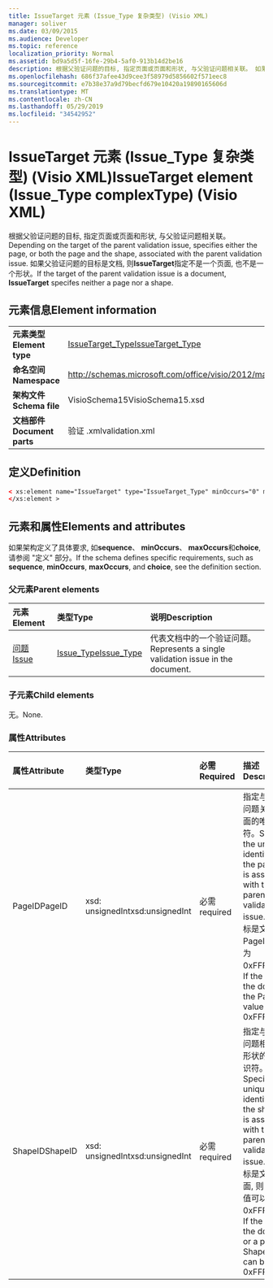 ```yaml
---
title: IssueTarget 元素 (Issue_Type 复杂类型) (Visio XML)
manager: soliver
ms.date: 03/09/2015
ms.audience: Developer
ms.topic: reference
localization_priority: Normal
ms.assetid: bd9a5d5f-16fe-29b4-5af0-913b14d2be16
description: 根据父验证问题的目标, 指定页面或页面和形状, 与父验证问题相关联。 如果父验证问题的目标是文档, 则 IssueTarget 指定不是一个页面, 也不是一个形状。
ms.openlocfilehash: 686f37afee43d9cee3f58979d5856602f571eec8
ms.sourcegitcommit: e7b38e37a9d79becfd679e10420a19890165606d
ms.translationtype: MT
ms.contentlocale: zh-CN
ms.lasthandoff: 05/29/2019
ms.locfileid: "34542952"
---
```

# <a name="issuetarget-element-issuetype-complextype-visio-xml"></a><span data-ttu-id="ae371-104">IssueTarget 元素 (Issue_Type 复杂类型) (Visio XML)</span><span class="sxs-lookup"><span data-stu-id="ae371-104">IssueTarget element (Issue_Type complexType) (Visio XML)</span></span>

<span data-ttu-id="ae371-105">根据父验证问题的目标, 指定页面或页面和形状, 与父验证问题相关联。</span><span class="sxs-lookup"><span data-stu-id="ae371-105">Depending on the target of the parent validation issue, specifies either the page, or both the page and the shape, associated with the parent validation issue.</span></span> <span data-ttu-id="ae371-106">如果父验证问题的目标是文档, 则**IssueTarget**指定不是一个页面, 也不是一个形状。</span><span class="sxs-lookup"><span data-stu-id="ae371-106">If the target of the parent validation issue is a document, **IssueTarget** specifes neither a page nor a shape.</span></span> 
  
## <a name="element-information"></a><span data-ttu-id="ae371-107">元素信息</span><span class="sxs-lookup"><span data-stu-id="ae371-107">Element information</span></span>

|||
|:-----|:-----|
|<span data-ttu-id="ae371-108">**元素类型**</span><span class="sxs-lookup"><span data-stu-id="ae371-108">**Element type**</span></span> <br/> |[<span data-ttu-id="ae371-109">IssueTarget_Type</span><span class="sxs-lookup"><span data-stu-id="ae371-109">IssueTarget_Type</span></span>](issuetarget_type-complextypevisio-xml.md) <br/> |
|<span data-ttu-id="ae371-110">**命名空间**</span><span class="sxs-lookup"><span data-stu-id="ae371-110">**Namespace**</span></span> <br/> |http://schemas.microsoft.com/office/visio/2012/main  <br/> |
|<span data-ttu-id="ae371-111">**架构文件**</span><span class="sxs-lookup"><span data-stu-id="ae371-111">**Schema file**</span></span> <br/> |<span data-ttu-id="ae371-112">VisioSchema15</span><span class="sxs-lookup"><span data-stu-id="ae371-112">VisioSchema15.xsd</span></span>  <br/> |
|<span data-ttu-id="ae371-113">**文档部件**</span><span class="sxs-lookup"><span data-stu-id="ae371-113">**Document parts**</span></span> <br/> |<span data-ttu-id="ae371-114">验证 .xml</span><span class="sxs-lookup"><span data-stu-id="ae371-114">validation.xml</span></span>  <br/> |
   
## <a name="definition"></a><span data-ttu-id="ae371-115">定义</span><span class="sxs-lookup"><span data-stu-id="ae371-115">Definition</span></span>

```XML
< xs:element name="IssueTarget" type="IssueTarget_Type" minOccurs="0" maxOccurs="1" >
</xs:element >
```

## <a name="elements-and-attributes"></a><span data-ttu-id="ae371-116">元素和属性</span><span class="sxs-lookup"><span data-stu-id="ae371-116">Elements and attributes</span></span>

<span data-ttu-id="ae371-117">如果架构定义了具体要求, 如**sequence**、 **minOccurs**、 **maxOccurs**和**choice**, 请参阅 "定义" 部分。</span><span class="sxs-lookup"><span data-stu-id="ae371-117">If the schema defines specific requirements, such as **sequence**, **minOccurs**, **maxOccurs**, and **choice**, see the definition section.</span></span> 
  
### <a name="parent-elements"></a><span data-ttu-id="ae371-118">父元素</span><span class="sxs-lookup"><span data-stu-id="ae371-118">Parent elements</span></span>

|<span data-ttu-id="ae371-119">**元素**</span><span class="sxs-lookup"><span data-stu-id="ae371-119">**Element**</span></span>|<span data-ttu-id="ae371-120">**类型**</span><span class="sxs-lookup"><span data-stu-id="ae371-120">**Type**</span></span>|<span data-ttu-id="ae371-121">**说明**</span><span class="sxs-lookup"><span data-stu-id="ae371-121">**Description**</span></span>|
|:-----|:-----|:-----|
|[<span data-ttu-id="ae371-122">问题</span><span class="sxs-lookup"><span data-stu-id="ae371-122">Issue</span></span>](issue-element-issues_type-complextypevisio-xml.md) <br/> |[<span data-ttu-id="ae371-123">Issue_Type</span><span class="sxs-lookup"><span data-stu-id="ae371-123">Issue_Type</span></span>](issue_type-complextypevisio-xml.md) <br/> |<span data-ttu-id="ae371-124">代表文档中的一个验证问题。</span><span class="sxs-lookup"><span data-stu-id="ae371-124">Represents a single validation issue in the document.</span></span>  <br/> |
   
### <a name="child-elements"></a><span data-ttu-id="ae371-125">子元素</span><span class="sxs-lookup"><span data-stu-id="ae371-125">Child elements</span></span>

<span data-ttu-id="ae371-126">无。</span><span class="sxs-lookup"><span data-stu-id="ae371-126">None.</span></span>
  
### <a name="attributes"></a><span data-ttu-id="ae371-127">属性</span><span class="sxs-lookup"><span data-stu-id="ae371-127">Attributes</span></span>

|<span data-ttu-id="ae371-128">**属性**</span><span class="sxs-lookup"><span data-stu-id="ae371-128">**Attribute**</span></span>|<span data-ttu-id="ae371-129">**类型**</span><span class="sxs-lookup"><span data-stu-id="ae371-129">**Type**</span></span>|<span data-ttu-id="ae371-130">**必需**</span><span class="sxs-lookup"><span data-stu-id="ae371-130">**Required**</span></span>|<span data-ttu-id="ae371-131">**描述**</span><span class="sxs-lookup"><span data-stu-id="ae371-131">**Description**</span></span>|<span data-ttu-id="ae371-132">**可能的值**</span><span class="sxs-lookup"><span data-stu-id="ae371-132">**Possible values**</span></span>|
|:-----|:-----|:-----|:-----|:-----|
|<span data-ttu-id="ae371-133">PageID</span><span class="sxs-lookup"><span data-stu-id="ae371-133">PageID</span></span>  <br/> |<span data-ttu-id="ae371-134">xsd: unsignedInt</span><span class="sxs-lookup"><span data-stu-id="ae371-134">xsd:unsignedInt</span></span>  <br/> |<span data-ttu-id="ae371-135">必需</span><span class="sxs-lookup"><span data-stu-id="ae371-135">required</span></span>  <br/> |<span data-ttu-id="ae371-136">指定与父验证问题关联的页面的唯一标识符。</span><span class="sxs-lookup"><span data-stu-id="ae371-136">Specifies the unique identifier of the page that is associated with the parent validation issue.</span></span> <span data-ttu-id="ae371-137">如果目标是文档, 则 PageID 值可以为0xFFFFFFFF。</span><span class="sxs-lookup"><span data-stu-id="ae371-137">If the target is the document, the PageID value can be 0xFFFFFFFF.</span></span>  <br/> |<span data-ttu-id="ae371-138">Xsd: unsignedInt 类型的值。</span><span class="sxs-lookup"><span data-stu-id="ae371-138">Values of the xsd:unsignedInt type.</span></span>  <br/> |
|<span data-ttu-id="ae371-139">ShapeID</span><span class="sxs-lookup"><span data-stu-id="ae371-139">ShapeID</span></span>  <br/> |<span data-ttu-id="ae371-140">xsd: unsignedInt</span><span class="sxs-lookup"><span data-stu-id="ae371-140">xsd:unsignedInt</span></span>  <br/> |<span data-ttu-id="ae371-141">必需</span><span class="sxs-lookup"><span data-stu-id="ae371-141">required</span></span>  <br/> |<span data-ttu-id="ae371-142">指定与父验证问题相关联的形状的唯一标识符。</span><span class="sxs-lookup"><span data-stu-id="ae371-142">Specifies the unique identifier of the shape that is associated with the parent validation issue.</span></span> <span data-ttu-id="ae371-143">如果目标是文档或页面, 则 ShapeID 值可以为0xFFFFFFFF。</span><span class="sxs-lookup"><span data-stu-id="ae371-143">If the target is the document or a page, the ShapeID value can be 0xFFFFFFFF.</span></span>  <br/> |<span data-ttu-id="ae371-144">Xsd: unsignedInt 类型的值。</span><span class="sxs-lookup"><span data-stu-id="ae371-144">Values of the xsd:unsignedInt type.</span></span>  <br/> |
   

